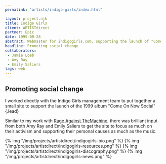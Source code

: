 ```yaml
---
permalink: "artists/indigo-girls/index.html"

layout: project.njk
title: Indigo Girls
client: ARTISTdirect
partner: Epic
date: 1999-09-28
abstract: Webmaster for indigogirls.com, supporting the launch of "Come On Now Social".
headline: Promoting social change
collaborators:
 - Jamie Loeb
 - Amy Ray
 - Emily Saliers
tags: web
---
```


## Promoting social change

I worked directly with the Indigo Girls management team to put together a
small site to support the launch of the 1999 album "Come On Now Social"
{.lead}

Similar to my work with [Rage Against TheMachine](/artists/rage-against-the-machine/),
there was brilliant input from both Amy Ray and Emily Saliers to get the site
to focus as much on their activism and supporting their personal causes as
much as the music.

{% img "/img/projects/artistdirect/indigogirls-bio.png" %}
{% img "/img/projects/artistdirect/indigogirls-resources.png" %}
{% img "/img/projects/artistdirect/indigogirls-discography.png" %}
{% img "/img/projects/artistdirect/indigogirls-news.png" %}
